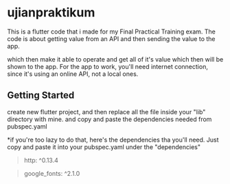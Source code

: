 # ujianpraktikum

This is a flutter code that i made for my Final Practical Training exam.
The code is about getting value from an API and then sending the value to the app.

which then make it able to operate and get all of it's value which then will be shown to the app.
For the app to work, you'll need internet connection, since it's using an online API, not a local ones.

## Getting Started

create new flutter project,
and then replace all the file inside your "lib" directory with mine.
and copy and paste the dependencies needed from pubspec.yaml

*if you're too lazy to do that, here's the dependencies tha you'll need. Just copy and paste it into your pubspec.yaml under the "dependencies"

> http:  ^0.13.4

> google_fonts:  ^2.1.0
